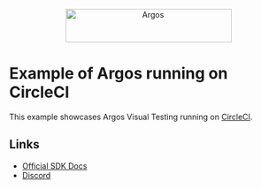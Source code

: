 <p align="center">
  <a href="https://argos-ci.com/?utm_source=github&utm_medium=logo" target="_blank">
    <img src="https://raw.githubusercontent.com/argos-ci/argos/main/resources/logos/logo-github-readme.png" alt="Argos" width="300" height="61">
  </a>
</p>

# Example of Argos running on CircleCI

This example showcases Argos Visual Testing running on [CircleCI](https://circleci.com/).

## Links

- [Official SDK Docs](https://docs.argos-ci.com/)
- [Discord](https://discord.gg/pK79sv85Vg)
